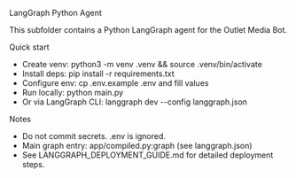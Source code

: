 LangGraph Python Agent

This subfolder contains a Python LangGraph agent for the Outlet Media Bot.

Quick start
- Create venv: python3 -m venv .venv && source .venv/bin/activate
- Install deps: pip install -r requirements.txt
- Configure env: cp .env.example .env and fill values
- Run locally: python main.py
- Or via LangGraph CLI: langgraph dev --config langgraph.json

Notes
- Do not commit secrets. .env is ignored.
- Main graph entry: app/compiled.py:graph (see langgraph.json)
- See LANGGRAPH_DEPLOYMENT_GUIDE.md for detailed deployment steps.
